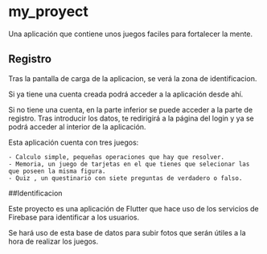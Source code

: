 # my_proyect

Una aplicación que contiene unos juegos faciles para fortalecer la mente.

## Registro

Tras la pantalla de carga de la aplicacion, se verá la zona de identificacion.

Si ya tiene una cuenta creada podrá acceder a la aplicación desde ahí.

Si no tiene una cuenta, en la parte inferior se puede acceder a la parte de registro.
Tras introducir los datos, te redirigirá a la página del login y ya se podrá acceder al interior de la aplicación.


Esta aplicación cuenta con tres juegos:

    - Calculo simple, pequeñas operaciones que hay que resolver.
    - Memoria, un juego de tarjetas en el que tienes que selecionar las que poseen la misma figura.
    - Quiz , un questinario con siete preguntas de verdadero o falso.


##Identificacion

Este proyecto es una aplicación de Flutter que hace uso de los servicios de Firebase para identificar a los usuarios.

Se hará uso de esta base de datos para subir fotos que serán útiles a la hora de realizar los juegos.

